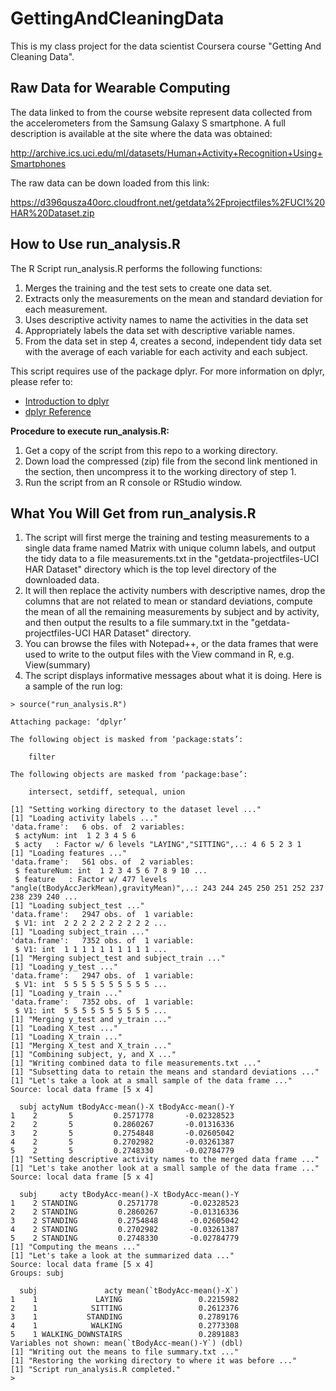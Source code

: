 GettingAndCleaningData
======================

This is my class project for the data scientist Coursera course "Getting And Cleaning Data".

Raw Data for Wearable Computing
-------------------------------

The data linked to from the course website represent data collected from the accelerometers from the Samsung Galaxy S smartphone. A full description is available at the site where the data was obtained: 

http://archive.ics.uci.edu/ml/datasets/Human+Activity+Recognition+Using+Smartphones 

The raw data can be down loaded from this link:

https://d396qusza40orc.cloudfront.net/getdata%2Fprojectfiles%2FUCI%20HAR%20Dataset.zip 

How to Use run_analysis.R
-------------------------

The R Script run_analysis.R performs the following functions:

1. Merges the training and the test sets to create one data set.
2. Extracts only the measurements on the mean and standard deviation for each measurement. 
3. Uses descriptive activity names to name the activities in the data set
4. Appropriately labels the data set with descriptive variable names. 
5. From the data set in step 4, creates a second, independent tidy data set with the average of each variable for each activity and each subject.

This script requires use of the package dplyr.  For more information on dplyr, please refer to:
* [Introduction to dplyr]
* [dplyr Reference]

**Procedure to execute run_analysis.R:**

1. Get a copy of the script from this repo to a working directory.
2. Down load the compressed (zip) file from the second link mentioned in the section, then uncompress it to the working directory of step 1.
3. Run the script from an R console or RStudio window.

What You Will Get from run_analysis.R
-------------------------------------

1. The script will first merge the training and testing measurements to a single data frame named Matrix with unique column labels, and output the tidy data to a file measurements.txt in the "getdata-projectfiles-UCI HAR Dataset" directory which is the top level directory of the downloaded data.  
2. It will then replace the activity numbers with descriptive names, drop the columns that are not related to mean or standard deviations, compute the mean of all the remaining measurements by subject and by activity, and then output the results to a file summary.txt in the "getdata-projectfiles-UCI HAR Dataset" directory.  
3. You can browse the files with Notepad++, or the data frames that were used to write to the output files with the View command in R, e.g. View(summary)
4. The script displays informative messages about what it is doing.  Here is a sample of the run log:

```
> source("run_analysis.R")

Attaching package: ‘dplyr’

The following object is masked from ‘package:stats’:

    filter

The following objects are masked from ‘package:base’:

    intersect, setdiff, setequal, union

[1] "Setting working directory to the dataset level ..."
[1] "Loading activity labels ..."
'data.frame':	6 obs. of  2 variables:
 $ actyNum: int  1 2 3 4 5 6
 $ acty   : Factor w/ 6 levels "LAYING","SITTING",..: 4 6 5 2 3 1
[1] "Loading features ..."
'data.frame':	561 obs. of  2 variables:
 $ featureNum: int  1 2 3 4 5 6 7 8 9 10 ...
 $ feature   : Factor w/ 477 levels "angle(tBodyAccJerkMean),gravityMean)",..: 243 244 245 250 251 252 237 238 239 240 ...
[1] "Loading subject_test ..."
'data.frame':	2947 obs. of  1 variable:
 $ V1: int  2 2 2 2 2 2 2 2 2 2 ...
[1] "Loading subject_train ..."
'data.frame':	7352 obs. of  1 variable:
 $ V1: int  1 1 1 1 1 1 1 1 1 1 ...
[1] "Merging subject_test and subject_train ..."
[1] "Loading y_test ..."
'data.frame':	2947 obs. of  1 variable:
 $ V1: int  5 5 5 5 5 5 5 5 5 5 ...
[1] "Loading y_train ..."
'data.frame':	7352 obs. of  1 variable:
 $ V1: int  5 5 5 5 5 5 5 5 5 5 ...
[1] "Merging y_test and y_train ..."
[1] "Loading X_test ..."
[1] "Loading X_train ..."
[1] "Merging X_test and X_train ..."
[1] "Combining subject, y, and X ..."
[1] "Writing combined data to file measurements.txt ..."
[1] "Subsetting data to retain the means and standard deviations ..."
[1] "Let's take a look at a small sample of the data frame ..."
Source: local data frame [5 x 4]

  subj actyNum tBodyAcc-mean()-X tBodyAcc-mean()-Y
1    2       5         0.2571778       -0.02328523
2    2       5         0.2860267       -0.01316336
3    2       5         0.2754848       -0.02605042
4    2       5         0.2702982       -0.03261387
5    2       5         0.2748330       -0.02784779
[1] "Setting descriptive activity names to the merged data frame ..."
[1] "Let's take another look at a small sample of the data frame ..."
Source: local data frame [5 x 4]

  subj     acty tBodyAcc-mean()-X tBodyAcc-mean()-Y
1    2 STANDING         0.2571778       -0.02328523
2    2 STANDING         0.2860267       -0.01316336
3    2 STANDING         0.2754848       -0.02605042
4    2 STANDING         0.2702982       -0.03261387
5    2 STANDING         0.2748330       -0.02784779
[1] "Computing the means ..."
[1] "Let's take a look at the summarized data ..."
Source: local data frame [5 x 4]
Groups: subj

  subj               acty mean(`tBodyAcc-mean()-X`)
1    1             LAYING                 0.2215982
2    1            SITTING                 0.2612376
3    1           STANDING                 0.2789176
4    1            WALKING                 0.2773308
5    1 WALKING_DOWNSTAIRS                 0.2891883
Variables not shown: mean(`tBodyAcc-mean()-Y`) (dbl)
[1] "Writing out the means to file summary.txt ..."
[1] "Restoring the working directory to where it was before ..."
[1] "Script run_analysis.R completed."
> 
```

[Introduction to dplyr]:http://cran.rstudio.com/web/packages/dplyr/vignettes/introduction.html
[dplyr Reference]:http://cran.r-project.org/web/packages/dplyr/dplyr.pdf
